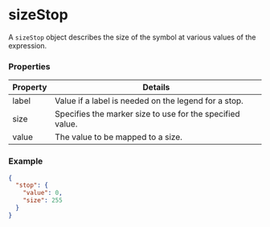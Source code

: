 # sizeStop

A `sizeStop` object describes the size of the symbol at various values of the expression.

### Properties

| Property | Details
| --- | ---
| label | Value if a label is needed on the legend for a stop.
| size | Specifies the marker size to use for the specified value.
| value | The value to be mapped to a size.


### Example

```json
{
  "stop": {
    "value": 0,
    "size": 255
  }
}
```

